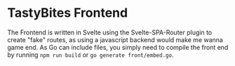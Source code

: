 # TastyBites Frontend

The Frontend is written in Svelte using the Svelte-SPA-Router plugin to create
"fake" routes, as using a javascript backend would make me wanna game end. As Go can include
files, you simply need to compile the front end by running `npm run build` or `go generate front/embed.go`.
